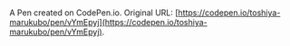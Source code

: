 # 

A Pen created on CodePen.io. Original URL: [https://codepen.io/toshiya-marukubo/pen/vYmEpyj](https://codepen.io/toshiya-marukubo/pen/vYmEpyj).


